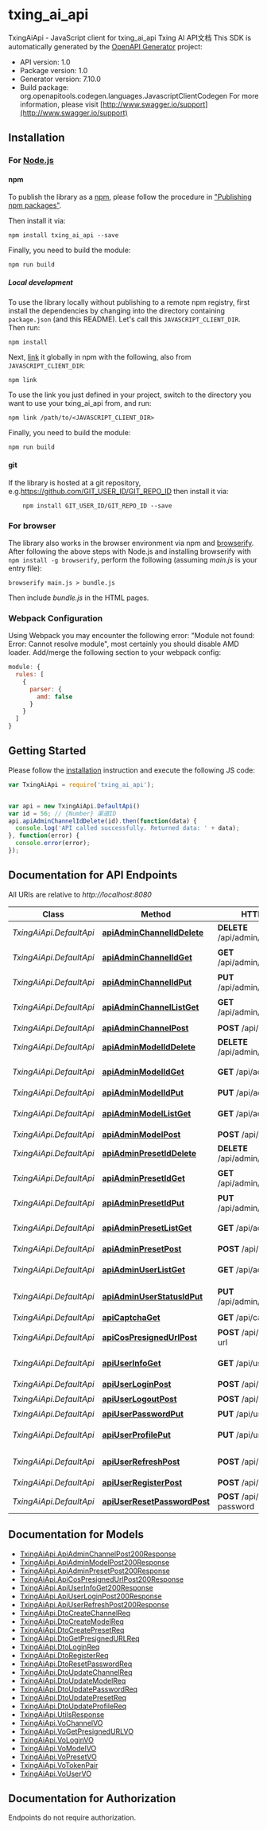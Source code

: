 # txing_ai_api

TxingAiApi - JavaScript client for txing_ai_api
Txing AI API文档
This SDK is automatically generated by the [OpenAPI Generator](https://openapi-generator.tech) project:

- API version: 1.0
- Package version: 1.0
- Generator version: 7.10.0
- Build package: org.openapitools.codegen.languages.JavascriptClientCodegen
For more information, please visit [http://www.swagger.io/support](http://www.swagger.io/support)

## Installation

### For [Node.js](https://nodejs.org/)

#### npm

To publish the library as a [npm](https://www.npmjs.com/), please follow the procedure in ["Publishing npm packages"](https://docs.npmjs.com/getting-started/publishing-npm-packages).

Then install it via:

```shell
npm install txing_ai_api --save
```

Finally, you need to build the module:

```shell
npm run build
```

##### Local development

To use the library locally without publishing to a remote npm registry, first install the dependencies by changing into the directory containing `package.json` (and this README). Let's call this `JAVASCRIPT_CLIENT_DIR`. Then run:

```shell
npm install
```

Next, [link](https://docs.npmjs.com/cli/link) it globally in npm with the following, also from `JAVASCRIPT_CLIENT_DIR`:

```shell
npm link
```

To use the link you just defined in your project, switch to the directory you want to use your txing_ai_api from, and run:

```shell
npm link /path/to/<JAVASCRIPT_CLIENT_DIR>
```

Finally, you need to build the module:

```shell
npm run build
```

#### git

If the library is hosted at a git repository, e.g.https://github.com/GIT_USER_ID/GIT_REPO_ID
then install it via:

```shell
    npm install GIT_USER_ID/GIT_REPO_ID --save
```

### For browser

The library also works in the browser environment via npm and [browserify](http://browserify.org/). After following
the above steps with Node.js and installing browserify with `npm install -g browserify`,
perform the following (assuming *main.js* is your entry file):

```shell
browserify main.js > bundle.js
```

Then include *bundle.js* in the HTML pages.

### Webpack Configuration

Using Webpack you may encounter the following error: "Module not found: Error:
Cannot resolve module", most certainly you should disable AMD loader. Add/merge
the following section to your webpack config:

```javascript
module: {
  rules: [
    {
      parser: {
        amd: false
      }
    }
  ]
}
```

## Getting Started

Please follow the [installation](#installation) instruction and execute the following JS code:

```javascript
var TxingAiApi = require('txing_ai_api');


var api = new TxingAiApi.DefaultApi()
var id = 56; // {Number} 渠道ID
api.apiAdminChannelIdDelete(id).then(function(data) {
  console.log('API called successfully. Returned data: ' + data);
}, function(error) {
  console.error(error);
});


```

## Documentation for API Endpoints

All URIs are relative to *http://localhost:8080*

Class | Method | HTTP request | Description
------------ | ------------- | ------------- | -------------
*TxingAiApi.DefaultApi* | [**apiAdminChannelIdDelete**](docs/DefaultApi.md#apiAdminChannelIdDelete) | **DELETE** /api/admin/channel/{id} | 删除渠道
*TxingAiApi.DefaultApi* | [**apiAdminChannelIdGet**](docs/DefaultApi.md#apiAdminChannelIdGet) | **GET** /api/admin/channel/{id} | 获取渠道详情
*TxingAiApi.DefaultApi* | [**apiAdminChannelIdPut**](docs/DefaultApi.md#apiAdminChannelIdPut) | **PUT** /api/admin/channel/{id} | 更新渠道
*TxingAiApi.DefaultApi* | [**apiAdminChannelListGet**](docs/DefaultApi.md#apiAdminChannelListGet) | **GET** /api/admin/channel/list | 获取渠道列表
*TxingAiApi.DefaultApi* | [**apiAdminChannelPost**](docs/DefaultApi.md#apiAdminChannelPost) | **POST** /api/admin/channel | 创建渠道
*TxingAiApi.DefaultApi* | [**apiAdminModelIdDelete**](docs/DefaultApi.md#apiAdminModelIdDelete) | **DELETE** /api/admin/model/{id} | 删除模型
*TxingAiApi.DefaultApi* | [**apiAdminModelIdGet**](docs/DefaultApi.md#apiAdminModelIdGet) | **GET** /api/admin/model/{id} | 获取模型详情
*TxingAiApi.DefaultApi* | [**apiAdminModelIdPut**](docs/DefaultApi.md#apiAdminModelIdPut) | **PUT** /api/admin/model/{id} | 更新模型
*TxingAiApi.DefaultApi* | [**apiAdminModelListGet**](docs/DefaultApi.md#apiAdminModelListGet) | **GET** /api/admin/model/list | 获取模型列表
*TxingAiApi.DefaultApi* | [**apiAdminModelPost**](docs/DefaultApi.md#apiAdminModelPost) | **POST** /api/admin/model | 创建模型
*TxingAiApi.DefaultApi* | [**apiAdminPresetIdDelete**](docs/DefaultApi.md#apiAdminPresetIdDelete) | **DELETE** /api/admin/preset/{id} | 删除预设
*TxingAiApi.DefaultApi* | [**apiAdminPresetIdGet**](docs/DefaultApi.md#apiAdminPresetIdGet) | **GET** /api/admin/preset/{id} | 获取预设详情
*TxingAiApi.DefaultApi* | [**apiAdminPresetIdPut**](docs/DefaultApi.md#apiAdminPresetIdPut) | **PUT** /api/admin/preset/{id} | 更新预设
*TxingAiApi.DefaultApi* | [**apiAdminPresetListGet**](docs/DefaultApi.md#apiAdminPresetListGet) | **GET** /api/admin/preset/list | 获取预设列表
*TxingAiApi.DefaultApi* | [**apiAdminPresetPost**](docs/DefaultApi.md#apiAdminPresetPost) | **POST** /api/admin/preset | 创建预设
*TxingAiApi.DefaultApi* | [**apiAdminUserListGet**](docs/DefaultApi.md#apiAdminUserListGet) | **GET** /api/admin/user/list | 获取用户列表
*TxingAiApi.DefaultApi* | [**apiAdminUserStatusIdPut**](docs/DefaultApi.md#apiAdminUserStatusIdPut) | **PUT** /api/admin/user/status/{id} | 切换用户状态
*TxingAiApi.DefaultApi* | [**apiCaptchaGet**](docs/DefaultApi.md#apiCaptchaGet) | **GET** /api/captcha | 生成验证码
*TxingAiApi.DefaultApi* | [**apiCosPresignedUrlPost**](docs/DefaultApi.md#apiCosPresignedUrlPost) | **POST** /api/cos/presigned-url | 获取预签名URL
*TxingAiApi.DefaultApi* | [**apiUserInfoGet**](docs/DefaultApi.md#apiUserInfoGet) | **GET** /api/user/info | 获取当前用户信息
*TxingAiApi.DefaultApi* | [**apiUserLoginPost**](docs/DefaultApi.md#apiUserLoginPost) | **POST** /api/user/login | 用户登录
*TxingAiApi.DefaultApi* | [**apiUserLogoutPost**](docs/DefaultApi.md#apiUserLogoutPost) | **POST** /api/user/logout | 退出登录
*TxingAiApi.DefaultApi* | [**apiUserPasswordPut**](docs/DefaultApi.md#apiUserPasswordPut) | **PUT** /api/user/password | 修改密码
*TxingAiApi.DefaultApi* | [**apiUserProfilePut**](docs/DefaultApi.md#apiUserProfilePut) | **PUT** /api/user/profile | 更新个人信息
*TxingAiApi.DefaultApi* | [**apiUserRefreshPost**](docs/DefaultApi.md#apiUserRefreshPost) | **POST** /api/user/refresh | 刷新访问令牌
*TxingAiApi.DefaultApi* | [**apiUserRegisterPost**](docs/DefaultApi.md#apiUserRegisterPost) | **POST** /api/user/register | 用户注册
*TxingAiApi.DefaultApi* | [**apiUserResetPasswordPost**](docs/DefaultApi.md#apiUserResetPasswordPost) | **POST** /api/user/reset-password | 重置密码


## Documentation for Models

 - [TxingAiApi.ApiAdminChannelPost200Response](docs/ApiAdminChannelPost200Response.md)
 - [TxingAiApi.ApiAdminModelPost200Response](docs/ApiAdminModelPost200Response.md)
 - [TxingAiApi.ApiAdminPresetPost200Response](docs/ApiAdminPresetPost200Response.md)
 - [TxingAiApi.ApiCosPresignedUrlPost200Response](docs/ApiCosPresignedUrlPost200Response.md)
 - [TxingAiApi.ApiUserInfoGet200Response](docs/ApiUserInfoGet200Response.md)
 - [TxingAiApi.ApiUserLoginPost200Response](docs/ApiUserLoginPost200Response.md)
 - [TxingAiApi.ApiUserRefreshPost200Response](docs/ApiUserRefreshPost200Response.md)
 - [TxingAiApi.DtoCreateChannelReq](docs/DtoCreateChannelReq.md)
 - [TxingAiApi.DtoCreateModelReq](docs/DtoCreateModelReq.md)
 - [TxingAiApi.DtoCreatePresetReq](docs/DtoCreatePresetReq.md)
 - [TxingAiApi.DtoGetPresignedURLReq](docs/DtoGetPresignedURLReq.md)
 - [TxingAiApi.DtoLoginReq](docs/DtoLoginReq.md)
 - [TxingAiApi.DtoRegisterReq](docs/DtoRegisterReq.md)
 - [TxingAiApi.DtoResetPasswordReq](docs/DtoResetPasswordReq.md)
 - [TxingAiApi.DtoUpdateChannelReq](docs/DtoUpdateChannelReq.md)
 - [TxingAiApi.DtoUpdateModelReq](docs/DtoUpdateModelReq.md)
 - [TxingAiApi.DtoUpdatePasswordReq](docs/DtoUpdatePasswordReq.md)
 - [TxingAiApi.DtoUpdatePresetReq](docs/DtoUpdatePresetReq.md)
 - [TxingAiApi.DtoUpdateProfileReq](docs/DtoUpdateProfileReq.md)
 - [TxingAiApi.UtilsResponse](docs/UtilsResponse.md)
 - [TxingAiApi.VoChannelVO](docs/VoChannelVO.md)
 - [TxingAiApi.VoGetPresignedURLVO](docs/VoGetPresignedURLVO.md)
 - [TxingAiApi.VoLoginVO](docs/VoLoginVO.md)
 - [TxingAiApi.VoModelVO](docs/VoModelVO.md)
 - [TxingAiApi.VoPresetVO](docs/VoPresetVO.md)
 - [TxingAiApi.VoTokenPair](docs/VoTokenPair.md)
 - [TxingAiApi.VoUserVO](docs/VoUserVO.md)


## Documentation for Authorization

Endpoints do not require authorization.

